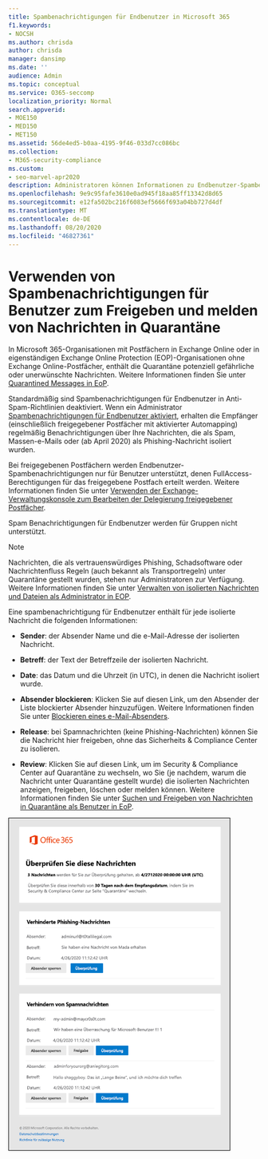 ```yaml
---
title: Spambenachrichtigungen für Endbenutzer in Microsoft 365
f1.keywords:
- NOCSH
ms.author: chrisda
author: chrisda
manager: dansimp
ms.date: ''
audience: Admin
ms.topic: conceptual
ms.service: O365-seccomp
localization_priority: Normal
search.appverid:
- MOE150
- MED150
- MET150
ms.assetid: 56de4ed5-b0aa-4195-9f46-033d7cc086bc
ms.collection:
- M365-security-compliance
ms.custom:
- seo-marvel-apr2020
description: Administratoren können Informationen zu Endbenutzer-Spambenachrichtigungen für isolierte Nachrichten in Exchange Online Protection (EoP) erhalten.
ms.openlocfilehash: 9e9c95fafe3610e0ad945f18aa85ff13342d8d65
ms.sourcegitcommit: e12fa502bc216f6083ef5666f693a04bb727d4df
ms.translationtype: MT
ms.contentlocale: de-DE
ms.lasthandoff: 08/20/2020
ms.locfileid: "46827361"
---
```

# <a name="use-user-spam-notifications-to-release-and-report-quarantined-messages"></a>Verwenden von Spambenachrichtigungen für Benutzer zum Freigeben und melden von Nachrichten in Quarantäne

In Microsoft 365-Organisationen mit Postfächern in Exchange Online oder in eigenständigen Exchange Online Protection (EOP)-Organisationen ohne Exchange Online-Postfächer, enthält die Quarantäne potenziell gefährliche oder unerwünschte Nachrichten. Weitere Informationen finden Sie unter [Quarantined Messages in EoP](quarantine-email-messages.md).

Standardmäßig sind Spambenachrichtigungen für Endbenutzer in Anti-Spam-Richtlinien deaktiviert. Wenn ein Administrator [Spambenachrichtigungen für Endbenutzer aktiviert](configure-your-spam-filter-policies.md#configure-end-user-spam-notifications), erhalten die Empfänger (einschließlich freigegebener Postfächer mit aktivierter Automapping) regelmäßig Benachrichtigungen über Ihre Nachrichten, die als Spam, Massen-e-Mails oder (ab April 2020) als Phishing-Nachricht isoliert wurden.

Bei freigegebenen Postfächern werden Endbenutzer-Spambenachrichtigungen nur für Benutzer unterstützt, denen FullAccess-Berechtigungen für das freigegebene Postfach erteilt werden. Weitere Informationen finden Sie unter [Verwenden der Exchange-Verwaltungskonsole zum Bearbeiten der Delegierung freigegebener Postfächer](https://docs.microsoft.com/Exchange/collaboration-exo/shared-mailboxes#use-the-eac-to-edit-shared-mailbox-delegation).

Spam Benachrichtigungen für Endbenutzer werden für Gruppen nicht unterstützt.

> [!NOTE]
> Nachrichten, die als vertrauenswürdiges Phishing, Schadsoftware oder Nachrichtenfluss Regeln (auch bekannt als Transportregeln) unter Quarantäne gestellt wurden, stehen nur Administratoren zur Verfügung. Weitere Informationen finden Sie unter [Verwalten von isolierten Nachrichten und Dateien als Administrator in EOP](manage-quarantined-messages-and-files.md).

Eine spambenachrichtigung für Endbenutzer enthält für jede isolierte Nachricht die folgenden Informationen:

- **Sender**: der Absender Name und die e-Mail-Adresse der isolierten Nachricht.

- **Betreff**: der Text der Betreffzeile der isolierten Nachricht.

- **Date**: das Datum und die Uhrzeit (in UTC), in denen die Nachricht isoliert wurde.

- **Absender blockieren**: Klicken Sie auf diesen Link, um den Absender der Liste blockierter Absender hinzuzufügen. Weitere Informationen finden Sie unter [Blockieren eines e-Mail-Absenders](https://support.microsoft.com/office/b29fd867-cac9-40d8-aed1-659e06a706e4).

- **Release**: bei Spamnachrichten (keine Phishing-Nachrichten) können Sie die Nachricht hier freigeben, ohne das Sicherheits & Compliance Center zu isolieren.

- **Review**: Klicken Sie auf diesen Link, um im Security & Compliance Center auf Quarantäne zu wechseln, wo Sie (je nachdem, warum die Nachricht unter Quarantäne gestellt wurde) die isolierten Nachrichten anzeigen, freigeben, löschen oder melden können. Weitere Informationen finden Sie unter [Suchen und Freigeben von Nachrichten in Quarantäne als Benutzer in EoP](find-and-release-quarantined-messages-as-a-user.md).

![Beispiel-spambenachrichtigung für Endbenutzer](../../media/end-user-spam-notification.png)

